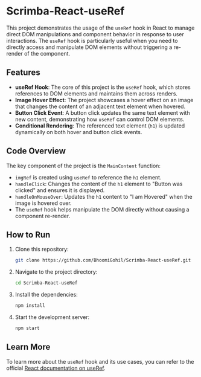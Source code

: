 
# Scrimba-React-useRef

This project demonstrates the usage of the `useRef` hook in React to manage direct DOM manipulations and component behavior in response to user interactions. The `useRef` hook is particularly useful when you need to directly access and manipulate DOM elements without triggering a re-render of the component.

## Features

- **useRef Hook**: The core of this project is the `useRef` hook, which stores references to DOM elements and maintains them across renders.
- **Image Hover Effect**: The project showcases a hover effect on an image that changes the content of an adjacent text element when hovered.
- **Button Click Event**: A button click updates the same text element with new content, demonstrating how `useRef` can control DOM elements.
- **Conditional Rendering**: The referenced text element (`h1`) is updated dynamically on both hover and button click events.

## Code Overview

The key component of the project is the `MainContent` function:

- `imgRef` is created using `useRef` to reference the `h1` element.
- `handleClick`: Changes the content of the `h1` element to "Button was clicked" and ensures it is displayed.
- `handleOnMouseOver`: Updates the `h1` content to "I am Hovered" when the image is hovered over.
- The `useRef` hook helps manipulate the DOM directly without causing a component re-render.

## How to Run

1. Clone this repository:
   ```bash
   git clone https://github.com/BhoomiGohil/Scrimba-React-useRef.git
   ```
2. Navigate to the project directory:
   ```bash
   cd Scrimba-React-useRef
   ```
3. Install the dependencies:
   ```bash
   npm install
   ```
4. Start the development server:
   ```bash
   npm start
   ```

## Learn More

To learn more about the `useRef` hook and its use cases, you can refer to the official [React documentation on useRef](https://reactjs.org/docs/hooks-reference.html#useref).
